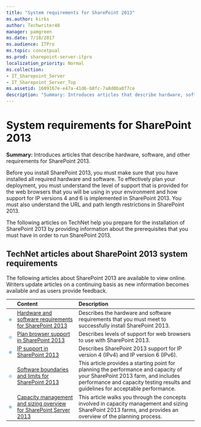 ```yaml
---
title: "System requirements for SharePoint 2013"
ms.author: kirks
author: Techwriter40
manager: pamgreen
ms.date: 7/18/2017
ms.audience: ITPro
ms.topic: concetpual
ms.prod: sharepoint-server-itpro
localization_priority: Normal
ms.collection:
- IT_Sharepoint_Server
- IT_Sharepoint_Server_Top
ms.assetid: 1609167e-e47a-41d6-b8fc-7a8d0ba8f7ce
description: "Summary: Introduces articles that describe hardware, software, and other requirements for SharePoint 2013."
---
```


# System requirements for SharePoint 2013

 **Summary:** Introduces articles that describe hardware, software, and other requirements for SharePoint 2013. 
  
Before you install SharePoint 2013, you must make sure that you have installed all required hardware and software. To effectively plan your deployment, you must understand the level of support that is provided for the web browsers that you will be using in your environment and how support for IP versions 4 and 6 is implemented in SharePoint 2013. You must also understand the URL and path length restrictions in SharePoint 2013. 
  
The following articles on TechNet help you prepare for the installation of SharePoint 2013 by providing information about the prerequisites that you must have in order to run SharePoint 2013.
  
## TechNet articles about SharePoint 2013 system requirements

The following articles about SharePoint 2013 are available to view online. Writers update articles on a continuing basis as new information becomes available and as users provide feedback.
  
||**Content**|**Description**|
|:-----|:-----|:-----|
|![Building blocks](../media/mod_icon_buildingblock_M.png)|[Hardware and software requirements for SharePoint 2013](hardware-and-software-requirements-0.md) <br/> |Describes the hardware and software requirements that you must meet to successfully install SharePoint 2013.  <br/> |
|![Checklist icon (not checked)](../media/mod_icon_checklist_.png)|[Plan browser support in SharePoint 2013](browser-support-planning.md) <br/> |Describes levels of support for web browsers to use with SharePoint 2013.  <br/> |
|![Building blocks](../media/mod_icon_buildingblock_M.png)|[IP support in SharePoint 2013](ip-support.md) <br/> |Describes SharePoint 2013 support for IP version 4 (IPv4) and IP version 6 (IPv6).  <br/> |
|![Checklist icon (not checked)](../media/mod_icon_checklist_.png)|[Software boundaries and limits for SharePoint 2013](software-boundaries-and-limits.md) <br/> |This article provides a starting point for planning the performance and capacity of your SharePoint 2013 farm, and includes performance and capacity testing results and guidelines for acceptable performance.  <br/> |
|![Building blocks](../media/mod_icon_buildingblock_M.png)|[Capacity management and sizing overview for SharePoint Server 2013](http://technet.microsoft.com/library/45dc078f-de39-425c-a94f-1de78b68052e%28Office.14%29.aspx) <br/> |This article walks you through the concepts involved in capacity management and sizing SharePoint 2013 farms, and provides an overview of the planning process.  <br/> |
   

